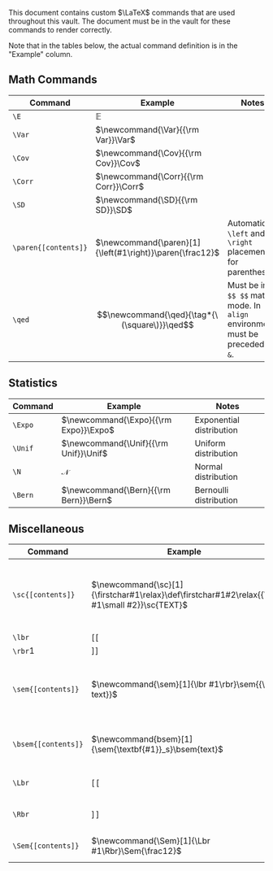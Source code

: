 This document contains custom $\LaTeX$ commands that are used throughout this vault. The document must be in the vault for these commands to render correctly.

Note that in the tables below, the actual command definition is in the "Example" column.

## Math Commands
| Command              | Example                                                  | Notes                                                                          |
| -------------------- | -------------------------------------------------------- | ------------------------------------------------------------------------------ |
| `\E`                 | $\newcommand{\E}{\mathbb E}\E$                           |                                                                                |
| `\Var`               | $\newcommand{\Var}{{\rm Var}}\Var$                       |                                                                                |
| `\Cov`               | $\newcommand{\Cov}{{\rm Cov}}\Cov$                       |                                                                                |
| `\Corr`              | $\newcommand{\Corr}{{\rm Corr}}\Corr$                    |                                                                                |
| `\SD`                | $\newcommand{\SD}{{\rm SD}}\SD$                          |                                                                                |
| `\paren{[contents]}` | $\newcommand{\paren}[1]{\left(#1\right)}\paren{\frac12}$ | Automatic `\left` and `\right` placement for parentheses                       |
| `\qed`               | $$\newcommand{\qed}{\tag*{\(\square\)}}\qed$$            | Must be in `$$ $$` math mode. In `align` environment, must be preceded by `&`. |

## Statistics

| Command | Example                               | Notes                    |
| ------- | ------------------------------------- | ------------------------ |
| `\Expo` | $\newcommand{\Expo}{{\rm Expo}}\Expo$ | Exponential distribution |
| `\Unif` | $\newcommand{\Unif}{{\rm Unif}}\Unif$ | Uniform distribution     |
| `\N`    | $\newcommand{\N}{\mathcal N}\N$       | Normal distribution      |
| `\Bern` | $\newcommand{\Bern}{{\rm Bern}}\Bern$ | Bernoulli distribution   |
## Miscellaneous

| Command             | Example                                                                                       | Notes                                                                   |
| ------------------- | --------------------------------------------------------------------------------------------- | ----------------------------------------------------------------------- |
| `\sc{[contents]}`   | $\newcommand{\sc}[1]{\firstchar#1\relax}\def\firstchar#1#2\relax{{\rm #1\small #2}}\sc{TEXT}$ | Only capitalizes first letter. All of `[contents]` must be capitalized. |
| `\lbr`              | $\newcommand{\lbr}{[\![}\lbr$                                                                 |                                                                         |
| `\rbr`1             | $\newcommand{\rbr}{]\!]}\rbr$                                                                 |                                                                         |
| `\sem{[contents]}`  | $\newcommand{\sem}[1]{\lbr #1\rbr}\sem{{\rm text}}$                                           | Semantic bracketing: `\lbr` and `\rbr` with `\left` and `\right`.       |
| `\bsem{[contents]}` | $\newcommand{bsem}[1]{\sem{\textbf{#1}}_s}\bsem{text}$                                        | `\sem` with bolding and supersecript $_s$.                              |
| `\Lbr`              | $\newcommand{\Lbr}{\Big[\!\!\Big[}\Lbr$                                                       | Large version of `\lbr`                                                 |
| `\Rbr`              | $\newcommand{\Rbr}{\Big]\!\!\Big]}\Rbr$                                                       | Large version of `\rbr`                                                 |
| `\Sem{[contents]}`  | $\newcommand{\Sem}[1]{\Lbr #1\Rbr}\Sem{\frac12}$                                              | Large version of `\se`                                                  |

